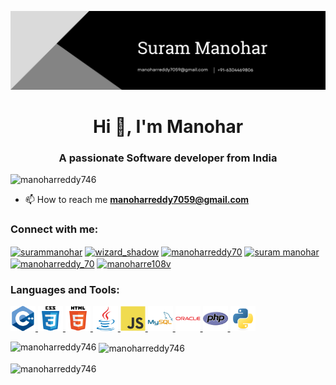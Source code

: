 ![logo](https://github.com/Manoharreddy746/Manoharreddy746/blob/main/Black%20Modern%20Personal%20LinkedIn%20Banner%20(1).png)
<h1 align="center">Hi 👋, I'm Manohar</h1>
<h3 align="center">A passionate Software developer from India</h3>

<p align="left"> <img src="https://komarev.com/ghpvc/?username=manoharreddy746&label=Profile%20views&color=0e75b6&style=flat" alt="manoharreddy746" /> </p>

- 📫 How to reach me **manoharreddy7059@gmail.com**

<h3 align="left">Connect with me:</h3>
<p align="left">
<a href="https://linkedin.com/in/surammanohar" target="blank"><img align="center" src="https://raw.githubusercontent.com/rahuldkjain/github-profile-readme-generator/master/src/images/icons/Social/linked-in-alt.svg" alt="surammanohar" height="30" width="40" /></a>
<a href="https://instagram.com/manoharreddy746" target="blank"><img align="center" src="https://raw.githubusercontent.com/rahuldkjain/github-profile-readme-generator/master/src/images/icons/Social/instagram.svg" alt="wizard_shadow" height="30" width="40" /></a>
<a href="https://www.codechef.com/users/manoharreddy70" target="blank"><img align="center" src="https://cdn.jsdelivr.net/npm/simple-icons@3.1.0/icons/codechef.svg" alt="manoharreddy70" height="30" width="40" /></a>
<a href="https://www.hackerrank.com/suram manohar" target="blank"><img align="center" src="https://raw.githubusercontent.com/rahuldkjain/github-profile-readme-generator/master/src/images/icons/Social/hackerrank.svg" alt="suram manohar" height="30" width="40" /></a>
<a href="https://www.leetcode.com/manoharreddy_70" target="blank"><img align="center" src="https://raw.githubusercontent.com/rahuldkjain/github-profile-readme-generator/master/src/images/icons/Social/leet-code.svg" alt="manoharreddy_70" height="30" width="40" /></a>
<a href="https://auth.geeksforgeeks.org/user/manoharre108v" target="blank"><img align="center" src="https://raw.githubusercontent.com/rahuldkjain/github-profile-readme-generator/master/src/images/icons/Social/geeks-for-geeks.svg" alt="manoharre108v" height="30" width="40" /></a>
</p>

<h3 align="left">Languages and Tools:</h3>
<p align="left"> <a href="https://www.w3schools.com/cpp/" target="_blank" rel="noreferrer"> <img src="https://raw.githubusercontent.com/devicons/devicon/master/icons/cplusplus/cplusplus-original.svg" alt="cplusplus" width="40" height="40"/> </a> <a href="https://www.w3schools.com/css/" target="_blank" rel="noreferrer"> <img src="https://raw.githubusercontent.com/devicons/devicon/master/icons/css3/css3-original-wordmark.svg" alt="css3" width="40" height="40"/> </a> <a href="https://www.w3.org/html/" target="_blank" rel="noreferrer"> <img src="https://raw.githubusercontent.com/devicons/devicon/master/icons/html5/html5-original-wordmark.svg" alt="html5" width="40" height="40"/> </a> <a href="https://www.java.com" target="_blank" rel="noreferrer"> <img src="https://raw.githubusercontent.com/devicons/devicon/master/icons/java/java-original.svg" alt="java" width="40" height="40"/> </a> <a href="https://developer.mozilla.org/en-US/docs/Web/JavaScript" target="_blank" rel="noreferrer"> <img src="https://raw.githubusercontent.com/devicons/devicon/master/icons/javascript/javascript-original.svg" alt="javascript" width="40" height="40"/> </a> <a href="https://www.mysql.com/" target="_blank" rel="noreferrer"> <img src="https://raw.githubusercontent.com/devicons/devicon/master/icons/mysql/mysql-original-wordmark.svg" alt="mysql" width="40" height="40"/> </a> <a href="https://www.oracle.com/" target="_blank" rel="noreferrer"> <img src="https://raw.githubusercontent.com/devicons/devicon/master/icons/oracle/oracle-original.svg" alt="oracle" width="40" height="40"/> </a> <a href="https://www.php.net" target="_blank" rel="noreferrer"> <img src="https://raw.githubusercontent.com/devicons/devicon/master/icons/php/php-original.svg" alt="php" width="40" height="40"/> </a> <a href="https://www.python.org" target="_blank" rel="noreferrer"> <img src="https://raw.githubusercontent.com/devicons/devicon/master/icons/python/python-original.svg" alt="python" width="40" height="40"/> </a> </p>

<p><img align="left" src="https://github-readme-stats.vercel.app/api/top-langs?username=manoharreddy746&show_icons=true&locale=en&layout=compact" alt="manoharreddy746" /></p>

<p>&nbsp;<img align="center" src="https://github-readme-stats.vercel.app/api?username=manoharreddy746&show_icons=true&locale=en" alt="manoharreddy746" /></p>

<p><img align="center" src="https://github-readme-streak-stats.herokuapp.com/?user=manoharreddy746&" alt="manoharreddy746" /></p>
